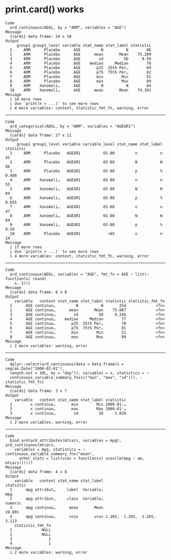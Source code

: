 # print.card() works

    Code
      ard_continuous(ADSL, by = "ARM", variables = "AGE")
    Message
      {cards} data frame: 24 x 10
    Output
         group1 group1_level variable stat_name stat_label statistic
      1     ARM      Placebo      AGE         N          N        86
      2     ARM      Placebo      AGE      mean       Mean    75.209
      3     ARM      Placebo      AGE        sd         SD      8.59
      4     ARM      Placebo      AGE    median     Median        76
      5     ARM      Placebo      AGE       p25  25th Per…        69
      6     ARM      Placebo      AGE       p75  75th Per…        82
      7     ARM      Placebo      AGE       min        Min        52
      8     ARM      Placebo      AGE       max        Max        89
      9     ARM    Xanomeli…      AGE         N          N        84
      10    ARM    Xanomeli…      AGE      mean       Mean    74.381
    Message
      i 14 more rows
      i Use `print(n = ...)` to see more rows
      i 4 more variables: context, statistic_fmt_fn, warning, error

---

    Code
      ard_categorical(ADSL, by = "ARM", variables = "AGEGR1")
    Message
      {cards} data frame: 27 x 11
    Output
         group1 group1_level variable variable_level stat_name stat_label statistic
      1     ARM      Placebo   AGEGR1          65-80         n          n        42
      2     ARM      Placebo   AGEGR1          65-80         N          N        86
      3     ARM      Placebo   AGEGR1          65-80         p          %     0.488
      4     ARM    Xanomeli…   AGEGR1          65-80         n          n        55
      5     ARM    Xanomeli…   AGEGR1          65-80         N          N        84
      6     ARM    Xanomeli…   AGEGR1          65-80         p          %     0.655
      7     ARM    Xanomeli…   AGEGR1          65-80         n          n        47
      8     ARM    Xanomeli…   AGEGR1          65-80         N          N        84
      9     ARM    Xanomeli…   AGEGR1          65-80         p          %      0.56
      10    ARM      Placebo   AGEGR1            <65         n          n        14
    Message
      i 17 more rows
      i Use `print(n = ...)` to see more rows
      i 4 more variables: context, statistic_fmt_fn, warning, error

---

    Code
      ard_continuous(ADSL, variables = "AGE", fmt_fn = AGE ~ list(~ function(x) round(
        x, 3)))
    Message
      {cards} data frame: 8 x 8
    Output
        variable   context stat_name stat_label statistic statistic_fmt_fn
      1      AGE continuo…         N          N       254             <fn>
      2      AGE continuo…      mean       Mean    75.087             <fn>
      3      AGE continuo…        sd         SD     8.246             <fn>
      4      AGE continuo…    median     Median        77             <fn>
      5      AGE continuo…       p25  25th Per…        70             <fn>
      6      AGE continuo…       p75  75th Per…        81             <fn>
      7      AGE continuo…       min        Min        51             <fn>
      8      AGE continuo…       max        Max        89             <fn>
    Message
      i 2 more variables: warning, error

---

    Code
      dplyr::select(ard_continuous(data = data.frame(x = seq(as.Date("2000-01-01"),
      length.out = 10L, by = "day")), variables = x, statistics = ~
      continuous_variable_summary_fns(c("min", "max", "sd"))), -statistic_fmt_fn)
    Message
      {cards} data frame: 3 x 7
    Output
        variable   context stat_name stat_label statistic
      1        x continuo…       min        Min 2000-01-…
      2        x continuo…       max        Max 2000-01-…
      3        x continuo…        sd         SD     3.028
    Message
      i 2 more variables: warning, error

---

    Code
      bind_ard(ard_attributes(mtcars, variables = mpg), ard_continuous(mtcars,
        variables = mpg, statistics = ~ continuous_variable_summary_fns("mean",
          other_stats = list(vcov = function(x) vcov(lm(mpg ~ am, mtcars))))))
    Message
      {cards} data frame: 4 x 8
    Output
        variable   context stat_name stat_label                    statistic
      1      mpg attribut…     label  Variable…                          mpg
      2      mpg attribut…     class  Variable…                      numeric
      3      mpg continuo…      mean       Mean                       20.091
      4      mpg continuo…      vcov       vcov 1.265, -1.265, -1.265, 3.113
        statistic_fmt_fn
      1             NULL
      2             NULL
      3                1
      4                1
    Message
      i 2 more variables: warning, error

